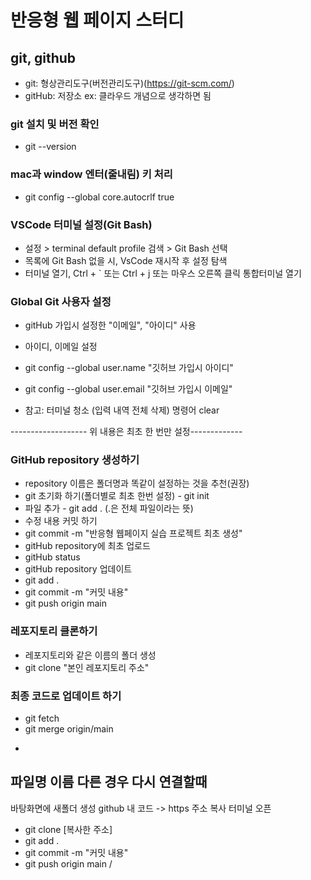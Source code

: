# 반응형 웹 페이지 스터디

## git, github

- git: 형상관리도구(버전관리도구)(https://git-scm.com/)
- gitHub: 저장소 ex: 클라우드 개념으로 생각하면 됨

### git 설치 및 버전 확인

- git --version

### mac과 window 엔터(줄내림) 키 처리

- git config --global core.autocrlf true

### VSCode 터미널 설정(Git Bash)

- 설정 > terminal default profile 검색 > Git Bash 선택
- 목록에 Git Bash 없을 시, VsCode 재시작 후 설정 탐색
- 터미널 열기, Ctrl + ` 또는 Ctrl + j 또는 마우스 오른쪽 클릭 통합터미널 열기

### Global Git 사용자 설정

- gitHub 가입시 설정한 "이메일", "아이디" 사용
- 아이디, 이메일 설정
- git config --global user.name "깃허브 가입시 아이디"
- git config --global user.email "깃허브 가입시 이메일"

- 참고: 터미널 청소 (입력 내역 전체 삭제)
  명령어 clear

------------------- 위 내용은 최초 한 번만 설정-------------

### GitHub repository 생성하기

- repository 이름은 폴더명과 똑같이 설정하는 것을 추천(권장)
- git 초기화 하기(폴더별로 최초 한번 설정) - git init
- 파일 추가 - git add .
  (.은 전체 파일이라는 뜻)
- 수정 내용 커밋 하기
- git commit -m "반응형 웹페이지 실습 프로젝트 최초 생성"
- gitHub repository에 최초 업로드
- gitHub status
- gitHub repository 업데이트
- git add .
- git commit -m "커밋 내용"
- git push origin main

### 레포지토리 클론하기

- 레포지토리와 같은 이름의 폴더 생성
- git clone "본인 레포지토리 주소"

### 최종 코드로 업데이트 하기

- git fetch
- git merge origin/main

*

## 파일명 이름 다른 경우 다시 연결할때

바탕화면에 새폴더 생성
github 내 코드 -> https 주소 복사
터미널 오픈

- git clone [복사한 주소]
- git add .
- git commit -m "커밋 내용"
- git push origin main
  /
